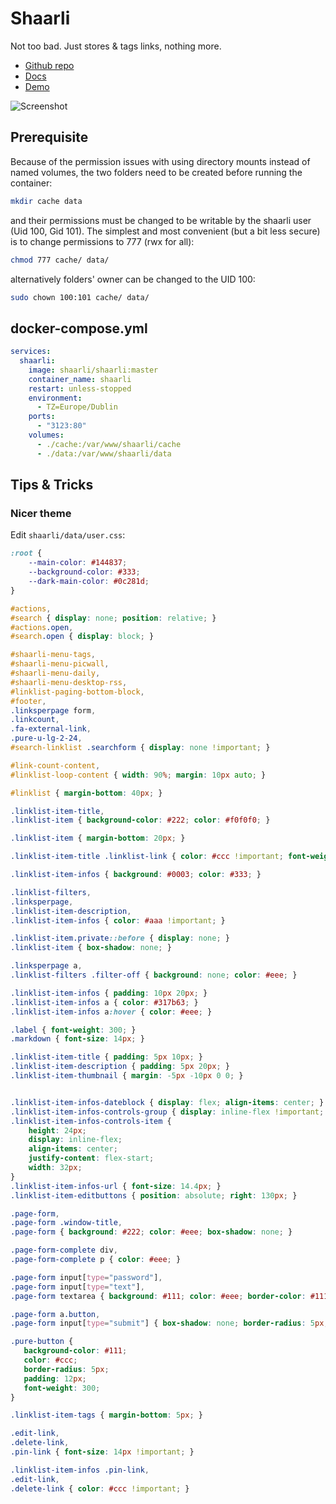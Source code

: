 # Shaarli
Not too bad. Just stores & tags links, nothing more.
- [Github repo](https://github.com/shaarli/Shaarli)
- [Docs](https://shaarli.readthedocs.io/en/master/)
- [Demo](https://demo.shaarli.org/)

![Screenshot](shaarli.png)


## Prerequisite
Because of the permission issues with using directory mounts instead of named volumes, the two folders need to be created before running the container:
```sh
mkdir cache data
```
and their permissions must be changed to be writable by the shaarli user (Uid 100, Gid 101). The simplest and most convenient (but a bit less secure) is to change permissions to 777 (rwx for all):
```sh
chmod 777 cache/ data/
```
alternatively folders' owner can be changed to the UID 100:
```sh
sudo chown 100:101 cache/ data/
```

## docker-compose.yml
```yml
services:
  shaarli:
    image: shaarli/shaarli:master
    container_name: shaarli
    restart: unless-stopped
    environment:
      - TZ=Europe/Dublin
    ports:
      - "3123:80"
    volumes:
      - ./cache:/var/www/shaarli/cache
      - ./data:/var/www/shaarli/data
```

## Tips & Tricks

### Nicer theme
Edit `shaarli/data/user.css`:
```css
:root {
    --main-color: #144837;
    --background-color: #333;
    --dark-main-color: #0c281d;
}

#actions,
#search { display: none; position: relative; }
#actions.open,
#search.open { display: block; }

#shaarli-menu-tags,
#shaarli-menu-picwall,
#shaarli-menu-daily,
#shaarli-menu-desktop-rss,
#linklist-paging-bottom-block,
#footer,
.linksperpage form,
.linkcount,
.fa-external-link,
.pure-u-lg-2-24,
#search-linklist .searchform { display: none !important; }

#link-count-content,
#linklist-loop-content { width: 90%; margin: 10px auto; }

#linklist { margin-bottom: 40px; }

.linklist-item-title,
.linklist-item { background-color: #222; color: #f0f0f0; }

.linklist-item { margin-bottom: 20px; }

.linklist-item-title .linklist-link { color: #ccc !important; font-weight: 300; }

.linklist-item-infos { background: #0003; color: #333; }

.linklist-filters,
.linksperpage,
.linklist-item-description,
.linklist-item-infos { color: #aaa !important; }

.linklist-item.private::before { display: none; }
.linklist-item { box-shadow: none; }

.linksperpage a,
.linklist-filters .filter-off { background: none; color: #eee; }

.linklist-item-infos { padding: 10px 20px; }
.linklist-item-infos a { color: #317b63; }
.linklist-item-infos a:hover { color: #eee; }

.label { font-weight: 300; }
.markdown { font-size: 14px; }

.linklist-item-title { padding: 5px 10px; }
.linklist-item-description { padding: 5px 20px; }
.linklist-item-thumbnail { margin: -5px -10px 0 0; }


.linklist-item-infos-dateblock { display: flex; align-items: center; }
.linklist-item-infos-controls-group { display: inline-flex !important; align-items: center; border-right: 0; }
.linklist-item-infos-controls-item {
    height: 24px;
    display: inline-flex;
    align-items: center;
    justify-content: flex-start;
    width: 32px;
}
.linklist-item-infos-url { font-size: 14.4px; }
.linklist-item-editbuttons { position: absolute; right: 130px; }

.page-form,
.page-form .window-title,
.page-form { background: #222; color: #eee; box-shadow: none; }

.page-form-complete div,
.page-form-complete p { color: #eee; }

.page-form input[type="password"],
.page-form input[type="text"],
.page-form textarea { background: #111; color: #eee; border-color: #111; }

.page-form a.button,
.page-form input[type="submit"] { box-shadow: none; border-radius: 5px; }

.pure-button {
   background-color: #111;
   color: #ccc;
   border-radius: 5px;
   padding: 12px;
   font-weight: 300;
}

.linklist-item-tags { margin-bottom: 5px; }

.edit-link,
.delete-link,
.pin-link { font-size: 14px !important; }

.linklist-item-infos .pin-link,
.edit-link,
.delete-link { color: #ccc !important; }
```
